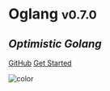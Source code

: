 # <b>Og</b>lang <small>v0.7.0</small>

## <i>Optimistic Golang</i>

[GitHub](https://github.com/Champii/og/)
[Get Started](#introduction)


![color](#222222)

